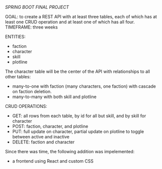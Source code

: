 *SPRING BOOT FINAL PROJECT*

GOAL: to create a REST API with at least three tables, each of which has at least one CRUD operation and at least one of which has all four.
TIMEFRAME: three weeks

ENTITIES:
- faction
- character
- skill
- plotline

The character table will be the center of the API with relationships to all other tables:
- many-to-one with faction (many characters, one faction) with cascade on faction deletion.
- many-to-many with both skill and plotline

CRUD OPERATIONS:
- GET: all rows from each table, by id for all but skill, and by skill for character
- POST: faction, character, and plotline
- PUT: full update on character, partial update on plotline to toggle between active and inactive
- DELETE: faction and character

Since there was time, the following addition was impelemented:
- a frontend using React and custom CSS